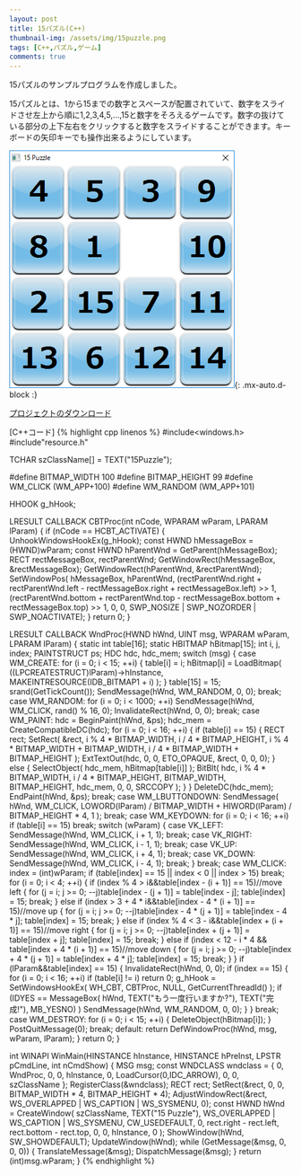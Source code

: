 ```yaml
---
layout: post
title: 15パズル(C++)
thumbnail-img: /assets/img/15puzzle.png
tags: [C++,パズル,ゲーム]
comments: true
---
```


15パズルのサンプルプログラムを作成しました。

15パズルとは、1から15までの数字とスペースが配置されていて、数字をスライドさせ左上から順に1,2,3,4,5,...,15と数字をそろえるゲームです。数字の抜けている部分の上下左右をクリックすると数字をスライドすることができます。キーボードの矢印キーでも操作出来るようにしています。

![](/assets/img/15puzzle.png){: .mx-auto.d-block :}

[プロジェクトのダウンロード](https://github.com/kenjinote/15Puzzle/archive/master.zip)

[C++コード]
{% highlight cpp linenos %}
#include<windows.h>
#include"resource.h"

TCHAR szClassName[] = TEXT("15Puzzle");

#define BITMAP_WIDTH 100
#define BITMAP_HEIGHT 99
#define WM_CLICK (WM_APP+100)
#define WM_RANDOM (WM_APP+101)

HHOOK g_hHook;

LRESULT CALLBACK CBTProc(int nCode, WPARAM wParam, LPARAM lParam)
{
  if (nCode == HCBT_ACTIVATE)
  {
    UnhookWindowsHookEx(g_hHook);
    const HWND hMessageBox = (HWND)wParam;
    const HWND hParentWnd = GetParent(hMessageBox);
    RECT rectMessageBox, rectParentWnd;
    GetWindowRect(hMessageBox, &rectMessageBox);
    GetWindowRect(hParentWnd, &rectParentWnd);
    SetWindowPos(
    hMessageBox,
    hParentWnd,
    (rectParentWnd.right + rectParentWnd.left - rectMessageBox.right + rectMessageBox.left) >> 1,
    (rectParentWnd.bottom + rectParentWnd.top - rectMessageBox.bottom + rectMessageBox.top) >> 1,
    0,
    0,
    SWP_NOSIZE | SWP_NOZORDER | SWP_NOACTIVATE);
  }
  return 0;
}

LRESULT CALLBACK WndProc(HWND hWnd, UINT msg, WPARAM wParam, LPARAM lParam)
{
  static int table[16];
  static HBITMAP hBitmap[15];
  int i, j, index;
  PAINTSTRUCT ps;
  HDC hdc, hdc_mem;
  switch (msg)
  {
  case WM_CREATE:
    for (i = 0; i < 15; ++i)
    {
      table[i] = i;
      hBitmap[i] = LoadBitmap(
      ((LPCREATESTRUCT)lParam)->hInstance,
      MAKEINTRESOURCE(IDB_BITMAP1 + i)
      );
    }
    table[15] = 15;
    srand(GetTickCount());
    SendMessage(hWnd, WM_RANDOM, 0, 0);
    break;
  case WM_RANDOM:
    for (i = 0; i < 1000; ++i)
    SendMessage(hWnd, WM_CLICK, rand() % 16, 0);
    InvalidateRect(hWnd, 0, 0);
    break;
  case WM_PAINT:
    hdc = BeginPaint(hWnd, &ps);
    hdc_mem = CreateCompatibleDC(hdc);
    for (i = 0; i < 16; ++i)
    {
      if (table[i] == 15)
      {
        RECT rect;
        SetRect(
        &rect,
        i % 4 * BITMAP_WIDTH,
        i / 4 * BITMAP_HEIGHT,
        i % 4 * BITMAP_WIDTH + BITMAP_WIDTH,
        i / 4 * BITMAP_WIDTH + BITMAP_HEIGHT
        );
        ExtTextOut(hdc, 0, 0, ETO_OPAQUE, &rect, 0, 0, 0);
      }
      else
      {
        SelectObject(
        hdc_mem,
        hBitmap[table[i]]
        );
        BitBlt(
        hdc,
        i % 4 * BITMAP_WIDTH,
        i / 4 * BITMAP_HEIGHT,
        BITMAP_WIDTH,
        BITMAP_HEIGHT,
        hdc_mem,
        0,
        0,
        SRCCOPY
        );
      }
    }
    DeleteDC(hdc_mem);
    EndPaint(hWnd, &ps);
    break;
  case WM_LBUTTONDOWN:
    SendMessage(
    hWnd,
    WM_CLICK,
    LOWORD(lParam) / BITMAP_WIDTH + HIWORD(lParam) / BITMAP_HEIGHT * 4,
    1
    );
    break;
  case WM_KEYDOWN:
    for (i = 0; i < 16; ++i)
      if (table[i] == 15)
        break;
    switch (wParam)
    {
    case VK_LEFT:
      SendMessage(hWnd, WM_CLICK, i + 1, 1);
      break;
    case VK_RIGHT:
      SendMessage(hWnd, WM_CLICK, i - 1, 1);
      break;
    case VK_UP:
      SendMessage(hWnd, WM_CLICK, i + 4, 1);
      break;
    case VK_DOWN:
      SendMessage(hWnd, WM_CLICK, i - 4, 1);
      break;
    }
    break;
  case WM_CLICK:
    index = (int)wParam;
    if (table[index] == 15 || index < 0 || index > 15)
      break;
    for (i = 0; i < 4; ++i)
    {
      if (index % 4 > i&&table[index - (i + 1)] == 15)//move left
      {
        for (j = i; j >= 0; --j)table[index - (j + 1)] = table[index - j];
        table[index] = 15;
        break;
      }
      else if (index > 3 + 4 * i&&table[index - 4 * (i + 1)] == 15)//move up
      {
        for (j = i; j >= 0; --j)table[index - 4 * (j + 1)] = table[index - 4 * j];
        table[index] = 15;
        break;
      }
      else if (index % 4 < 3 - i&&table[index + (i + 1)] == 15)//move right
      {
        for (j = i; j >= 0; --j)table[index + (j + 1)] = table[index + j];
        table[index] = 15;
        break;
      }
      else if (index < 12 - i * 4 && table[index + 4 * (i + 1)] == 15)//move down
      {
        for (j = i; j >= 0; --j)table[index + 4 * (j + 1)] = table[index + 4 * j];
        table[index] = 15;
        break;
      }
    }
    if (lParam&&table[index] == 15)
    {
      InvalidateRect(hWnd, 0, 0);
      if (index == 15)
      {
        for (i = 0; i < 16; ++i)
        if (table[i] != i)
          return 0;
        g_hHook = SetWindowsHookEx(
        WH_CBT,
        CBTProc,
        NULL,
        GetCurrentThreadId()
        );
        if (IDYES == MessageBox(
        hWnd,
        TEXT("もう一度行いますか?"),
        TEXT("完成!"),
        MB_YESNO)
        )
          SendMessage(hWnd, WM_RANDOM, 0, 0);
      }
    }
    break;
  case WM_DESTROY:
    for (i = 0; i < 15; ++i)
    {
      DeleteObject(hBitmap[i]);
    }
    PostQuitMessage(0);
    break;
  default:
    return DefWindowProc(hWnd, msg, wParam, lParam);
  }
  return 0;
}

int WINAPI WinMain(HINSTANCE hInstance, HINSTANCE hPreInst, LPSTR pCmdLine, int nCmdShow)
{
  MSG msg;
  const WNDCLASS wndclass = {
    0,
    WndProc,
    0,
    0,
    hInstance,
    0,
    LoadCursor(0,IDC_ARROW),
    0,
    0,
    szClassName
  };
  RegisterClass(&wndclass);
  RECT rect;
  SetRect(&rect, 0, 0, BITMAP_WIDTH * 4, BITMAP_HEIGHT * 4);
  AdjustWindowRect(&rect, WS_OVERLAPPED | WS_CAPTION | WS_SYSMENU, 0);
  const HWND hWnd = CreateWindow(
    szClassName,
    TEXT("15 Puzzle"),
    WS_OVERLAPPED | WS_CAPTION | WS_SYSMENU,
    CW_USEDEFAULT,
    0,
    rect.right - rect.left,
    rect.bottom - rect.top,
    0,
    0,
    hInstance,
    0
  );
  ShowWindow(hWnd, SW_SHOWDEFAULT);
  UpdateWindow(hWnd);
  while (GetMessage(&msg, 0, 0, 0))
  {
    TranslateMessage(&msg);
    DispatchMessage(&msg);
  }
  return (int)msg.wParam;
}
{% endhighlight %}
